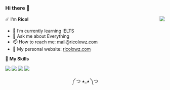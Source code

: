 ### Hi there 👋

<a href="#">
  <img align="right" src="https://github-readme-stats.vercel.app/api?username=ricolxwz&count_private=true&show_icons=true&theme=prussian" />
</a>

☄️ I‘m **Ricol**

- 🌱 I’m currently learning IELTS
- 💬 Ask me about Everything
- 📫 How to reach me: mail@ricolxwz.com
- 🔮 My personal website: [ricolxwz.com](https://ricolxwz.com)

🌟 **My Skills**

![](https://img.shields.io/badge/-Git-000000?style=flat-square&logo=git&logoColor=fff)
![](https://img.shields.io/badge/-C-3e74a2?style=flat-square&logo=C&logoColor=fff)
![](https://img.shields.io/badge/-Python-4fc08d?style=flat-square&logo=python&logoColor=fff)
![](https://img.shields.io/badge/-java-ffa500?style=flat-square&logo=java&logoColor=fff)


<div align="center">
༼ つ ◕_◕ ༽つ
</div>
